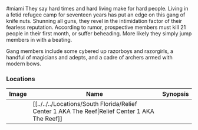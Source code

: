 #miami
They say hard times and hard living make for hard people. Living in a fetid refugee camp for seventeen years has put an edge on this gang of knife nuts. Shunning all guns, they revel in the intimidation factor of their fearless reputation. According to rumor, prospective members must kill 21 people in their first month, or suffer beheading. More likely they simply jump members in with a beating.  
  
Gang members include some cybered up razorboys and razorgirls, a handful of magicians and adepts, and a cadre of archers armed with modern bows.

### Locations

| Image | Name   | Synopsis |
| ----- | ------ | -------- |
|       | [[../../../Locations/South Florida/Relief Center 1 AKA The Reef\|Relief Center 1 AKA The Reef]] |         |